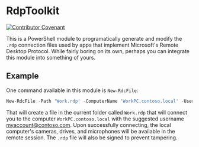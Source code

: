 # RdpToolkit
[![Contributor Covenant](https://img.shields.io/badge/Contributor%20Covenant-v2.0%20adopted-ff69b4.svg)](code_of_conduct.md) 

This is a PowerShell module to programatically generate and modify the `.rdp` connection files used by apps that implement Microsoft's Remote Desktop Protocol.  While fairly boring on its own, perhaps you can integrate this module into something of yours.

## Example
One command available in this module is `New-RdcFile`:

```powershell
New-RdcFile -Path 'Work.rdp' -ComputerName 'WorkPC.contoso.local' -UserName 'myaccount@contoso.com' -Redirect Drives,Cameras,AudioCapture -Sign
```

That will create a file in the current folder called `Work.rdp` that will connect you to the computer `WorkPC.contoso.local` with the suggested username myaccount@contoso.com.  Upon successfully connecting, the local computer's cameras, drives, and microphones will be available in the remote session.  The `.rdp` file will also be signed to prevent tampering.

